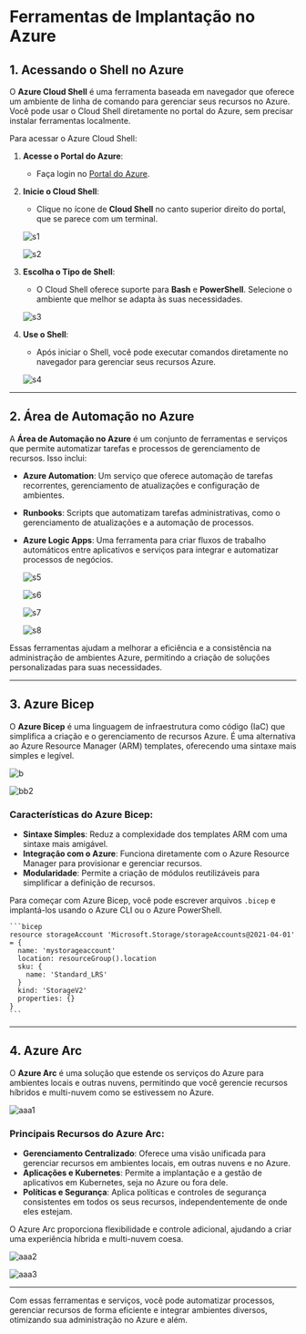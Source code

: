 # Ferramentas de Implantação no Azure


## 1. Acessando o Shell no Azure

O **Azure Cloud Shell** é uma ferramenta baseada em navegador que oferece um ambiente de linha de comando para gerenciar seus recursos no Azure. Você pode usar o Cloud Shell diretamente no portal do Azure, sem precisar instalar ferramentas localmente.

Para acessar o Azure Cloud Shell:

1. **Acesse o Portal do Azure**:
   - Faça login no [Portal do Azure](https://portal.azure.com/).

2. **Inicie o Cloud Shell**:
   - Clique no ícone de **Cloud Shell** no canto superior direito do portal, que se parece com um terminal.
   
    ![s1](https://github.com/user-attachments/assets/3363a2ee-f059-445a-9122-58d29408d8fa)

    ![s2](https://github.com/user-attachments/assets/f749ccb4-6323-4703-9275-5ed16e1c7f89)

3. **Escolha o Tipo de Shell**:
   - O Cloud Shell oferece suporte para **Bash** e **PowerShell**. Selecione o ambiente que melhor se adapta às suas necessidades.

    ![s3](https://github.com/user-attachments/assets/1bbdd89c-206e-4a5c-8b34-2682f95634bd)

4. **Use o Shell**:
   - Após iniciar o Shell, você pode executar comandos diretamente no navegador para gerenciar seus recursos Azure.

    ![s4](https://github.com/user-attachments/assets/82a8690d-be57-471c-86f3-e42c3eae4cca)

---

## 2. Área de Automação no Azure

A **Área de Automação no Azure** é um conjunto de ferramentas e serviços que permite automatizar tarefas e processos de gerenciamento de recursos. Isso inclui:

- **Azure Automation**: Um serviço que oferece automação de tarefas recorrentes, gerenciamento de atualizações e configuração de ambientes.
- **Runbooks**: Scripts que automatizam tarefas administrativas, como o gerenciamento de atualizações e a automação de processos.
- **Azure Logic Apps**: Uma ferramenta para criar fluxos de trabalho automáticos entre aplicativos e serviços para integrar e automatizar processos de negócios.

    ![s5](https://github.com/user-attachments/assets/94d339f2-3e2f-4006-af4f-5c7bb85478fe)

    ![s6](https://github.com/user-attachments/assets/156f84bb-dcf4-429f-9b3d-89c2a0e644e5)

    ![s7](https://github.com/user-attachments/assets/004b6f64-70d3-46ad-ac9b-ad836c60e3d3)

    ![s8](https://github.com/user-attachments/assets/81778714-103a-47e9-9c7d-b21dbbc43c30)

Essas ferramentas ajudam a melhorar a eficiência e a consistência na administração de ambientes Azure, permitindo a criação de soluções personalizadas para suas necessidades.

---

## 3. Azure Bicep

O **Azure Bicep** é uma linguagem de infraestrutura como código (IaC) que simplifica a criação e o gerenciamento de recursos Azure. É uma alternativa ao Azure Resource Manager (ARM) templates, oferecendo uma sintaxe mais simples e legível.

  ![b](https://github.com/user-attachments/assets/0e77d1dd-3b19-479f-b56e-db3577d8d736)

  ![bb2](https://github.com/user-attachments/assets/027c012b-b0bb-4623-88f2-1efdfcfd9a64)

### Características do Azure Bicep:
- **Sintaxe Simples**: Reduz a complexidade dos templates ARM com uma sintaxe mais amigável.
- **Integração com o Azure**: Funciona diretamente com o Azure Resource Manager para provisionar e gerenciar recursos.
- **Modularidade**: Permite a criação de módulos reutilizáveis para simplificar a definição de recursos.

Para começar com Azure Bicep, você pode escrever arquivos `.bicep` e implantá-los usando o Azure CLI ou o Azure PowerShell.

    ```bicep
    resource storageAccount 'Microsoft.Storage/storageAccounts@2021-04-01' = {
      name: 'mystorageaccount'
      location: resourceGroup().location
      sku: {
        name: 'Standard_LRS'
      }
      kind: 'StorageV2'
      properties: {}
    }
    ```

---

## 4. Azure Arc

O **Azure Arc** é uma solução que estende os serviços do Azure para ambientes locais e outras nuvens, permitindo que você gerencie recursos híbridos e multi-nuvem como se estivessem no Azure.

  ![aaa1](https://github.com/user-attachments/assets/76f01dbc-62db-4378-b885-03292d08be33)

### Principais Recursos do Azure Arc:
- **Gerenciamento Centralizado**: Oferece uma visão unificada para gerenciar recursos em ambientes locais, em outras nuvens e no Azure.
- **Aplicações e Kubernetes**: Permite a implantação e a gestão de aplicativos em Kubernetes, seja no Azure ou fora dele.
- **Políticas e Segurança**: Aplica políticas e controles de segurança consistentes em todos os seus recursos, independentemente de onde eles estejam.

O Azure Arc proporciona flexibilidade e controle adicional, ajudando a criar uma experiência híbrida e multi-nuvem coesa.

  ![aaa2](https://github.com/user-attachments/assets/4cf74159-96a9-41cc-828e-7e9ae4aa51e3)
  
  ![aaa3](https://github.com/user-attachments/assets/ac4972f6-1daf-4c40-ae1c-e235f998f371)

---

Com essas ferramentas e serviços, você pode automatizar processos, gerenciar recursos de forma eficiente e integrar ambientes diversos, otimizando sua administração no Azure e além.
